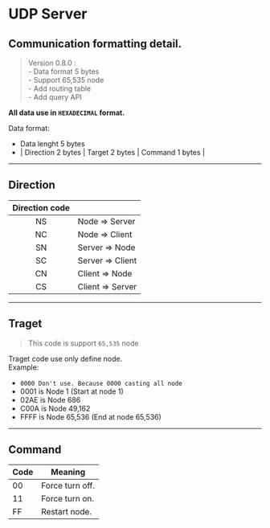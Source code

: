 # UDP Server
## Communication formatting detail.  
> Version 0.8.0 :  
    - Data format 5 bytes  
    - Support 65,535 node  
    - Add routing table  
    - Add query API


**All data use in `HEXADECIMAL` format.**

Data format:  
- Data lenght 5 bytes
- | Direction 2 bytes | Target 2 bytes | Command 1 bytes |
---

## Direction
Direction code||
:-:|-
NS|Node => Server
NC|Node => Client
SN|Server => Node
SC|Server => Client
CN|Client => Node
CS|Client => Server
---

## Traget
> This code is support `65,535` node  

Traget code use only define node.  
Example:
 - `0000 Don't use. Because 0000 casting all node`
 - 0001 is Node 1 (Start at node 1)
 - 02AE is Node 686
 - C00A is Node 49,162
 - FFFF is Node 65,536 (End at node 65,536)
---

## Command
Code|Meaning
-|-
00|Force turn off.
11|Force turn on.
FF|Restart node.